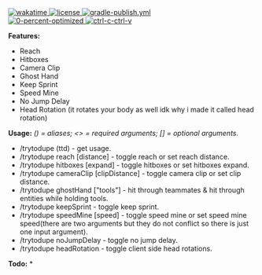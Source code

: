 <!-- wakatime -->
<a href="https://wakatime.com/badge/user/551b81e9-ed7a-4d9c-9225-929c94392679/project/ba09b5bd-4519-418a-be40-d36c95199a11">
<img src="https://wakatime.com/badge/user/551b81e9-ed7a-4d9c-9225-929c94392679/project/ba09b5bd-4519-418a-be40-d36c95199a11.svg" alt="wakatime">
</a>

<!-- license -->
<a href="https://github.com/trytodupe/TtdAddons/blob/master/LICENSE">
<img src="https://img.shields.io/badge/license-CC%20BY--NC%203.0-informational" alt="license">
</a>

<!-- gradle-publish.yml -->
<a href="https://github.com/trytodupe/TtdAddons/actions/workflows/gradle-publish.yml">
<img src="https://github.com/trytodupe/ttdaddons/actions/workflows/.github/workflows/gradle-publish.yml/badge.svg" alt="gradle-publish.yml">
</a>

<br>  

<!-- 0-percent-optimized -->
<a href="https://forthebadge.com">
<img src="https://forthebadge.com/images/badges/0-percent-optimized.svg" alt="0-percent-optimized">
</a>

<!-- ctrl-c-ctrl-v -->
<a href="https://forthebadge.com">
<img src="https://forthebadge.com/images/badges/ctrl-c-ctrl-v.svg" alt="ctrl-c-ctrl-v">
</a>

**Features:**
* Reach
* Hitboxes
* Camera Clip
* Ghost Hand
* Keep Sprint
* Speed Mine
* No Jump Delay
* Head Rotation (it rotates your body as well idk why i made it called head rotation)

**Usage:**
_() = aliases; <> = required arguments; [] = optional arguments._
* /trytodupe (ttd) - get usage.
* /trytodupe reach [distance] - toggle reach or set reach distance.
* /trytodupe hitboxes [expand] - toggle hitboxes or set hitboxes expand.
* /trytodupe cameraClip [clipDistance] - toggle camera clip or set clip distance.
* /trytodupe ghostHand [\"tools\"] - hit through teammates & hit through entities while holding tools.
* /trytodupe keepSprint - toggle keep sprint.
* /trytodupe speedMine [speed] - toggle speed mine or set speed mine speed(there are two arguments but they do not conflict so there is just one input argument).
* /trytodupe noJumpDelay - toggle no jump delay.
* /trytodupe headRotation - toggle client side head rotations.

**Todo:**
* 
